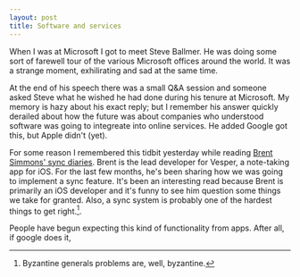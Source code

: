 ```yaml
---
layout: post
title: Software and services
---
```


When I was at Microsoft I got to meet Steve Ballmer. He was doing some sort of farewell tour of the various Microsoft offices around the world. It was a strange moment, exhilirating and sad at the same time.

At the end of his speech there was a small Q&A session and someone asked Steve what he wished he had done during his tenure at Microsoft. My memory is hazy about his exact reply; but I remember his answer quickly derailed about how the future was about companies who understood software was going to integreate into online services. He added Google got this, but Apple didn't (yet).

For some reason I remembered this tidbit yesterday while reading [Brent Simmons' sync diaries](http://inessential.com/vespersyncdiary). Brent is the lead developer for Vesper, a note-taking app for iOS. For the last few months, he's been sharing how we was going to implement a sync feature. It's been an interesting read because Brent is primarily an iOS developer and it's funny to see him question some things we take for granted. Also, a sync system is probably one of the hardest things to get right.[^byzantine].

People have begun expecting this kind of functionality from apps. After all, if google does it, 

[^byzantine]: Byzantine generals problems are, well, byzantine.
